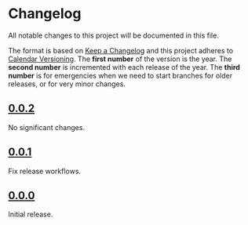 <!--
Do *NOT* add changelog entries here!

This changelog is managed by towncrier and is compiled at release time.

See https://github.com/python-attrs/attrs/blob/main/.github/CONTRIBUTING.md#changelog for details.
-->

# Changelog

All notable changes to this project will be documented in this file.

The format is based on [Keep a Changelog](https://keepachangelog.com/en/1.1.0/) and this project adheres to [Calendar Versioning](https://calver.org/). The **first number** of the version is the year. The **second number** is incremented with each release of the year. The **third number** is for emergencies when we need to start branches for older releases, or for very minor changes.

<!-- towncrier release notes start -->

## [0.0.2](https://github.com/blakeNaccarato/gjob/tree/0.0.2)

No significant changes.

## [0.0.1](https://github.com/blakeNaccarato/gjob/tree/0.0.1)

Fix release workflows.

## [0.0.0](https://github.com/blakeNaccarato/gjob/tree/0.0.0)

Initial release.
